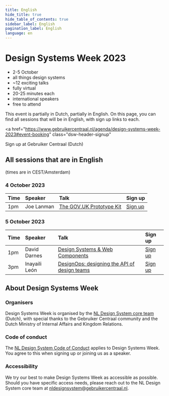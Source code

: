 ```yaml
---
title: English
hide_title: true
hide_table_of_contents: true
sidebar_label: English
pagination_label: English
language: en
---
```


<div lang="en">

# Design Systems Week 2023


<div class="dsw-usps">

* 2-5 October
* all things design systems
* ~12 exciting talks
* fully virtual
* 20-25 minutes each
* international speakers
* free to attend

</div>

This event is partially in Dutch, partially in English. On this page, you can find all sessions that will be in English, with sign up links to each.

<a
  href="https://www.gebruikercentraal.nl/agenda/design-systems-week-2023#event-booking"
  class="dsw-header-signup"
>
  <span className="dsw-header-signup-main">Sign up</span>
  <span className="dsw-header-signup-sup">at Gebruiker Centraal (Dutch)</span>
</a>



## All sessions that are in English

(times are in CEST/Amsterdam)

### 4 October 2023

| Time         | Speaker     | Talk        | Sign up |
| :------------|:------------|:------------|:------------|
| 1pm | Joe Lanman | [The GOV.UK Prototype Kit](https://www.gebruikercentraal.nl/agenda/the-gov-uk-prototype-kit)  | [Sign up](https://www.gebruikercentraal.nl/agenda/the-gov-uk-prototype-kit#event-booking) |

### 5 October 2023

| Time         | Speaker     | Talk        | Sign up |
| :------------|:------------|:------------|:------------|
| 1pm | David Darnes | [Design Systems & Web Components](https://www.gebruikercentraal.nl/agenda/design-systems-web-components-what-works-what-doesnt)  | [Sign up](https://www.gebruikercentraal.nl/agenda/design-systems-web-components-what-works-what-doesnt#event-booking) |
| 3pm | Inayaili León | [DesignOps: designing the API of design teams](https://www.gebruikercentraal.nl/agenda/designops-designing-the-api-of-design-teams/)  | [Sign up](https://www.gebruikercentraal.nl/agenda/designops-designing-the-api-of-design-teams/#event-booking) |

## About Design Systems Week

### Organisers

Design Systems Week is organised by the [NL Design System core team](/project/kernteam) (Dutch), with special thanks to the Gebruiker Centraal community and the Dutch Ministry of Internal Affairs and Kingdom Relations.

### Code of conduct

The [NL Design System Code of Conduct](https://github.com/nl-design-system/.github/blob/main/CODE_OF_CONDUCT.md) applies to Design Systems Week. You agree to this when signing up or joining us as a speaker.


### Accessibility

We try our best to make Design Systems Week as accessible as possible. Should you have specific access needs, please reach out to the NL Design System core team at [nldesignsystem@gebruikercentraal.nl](mailto:nldesignsystem@gebruikercentraal.nl).


</div>
